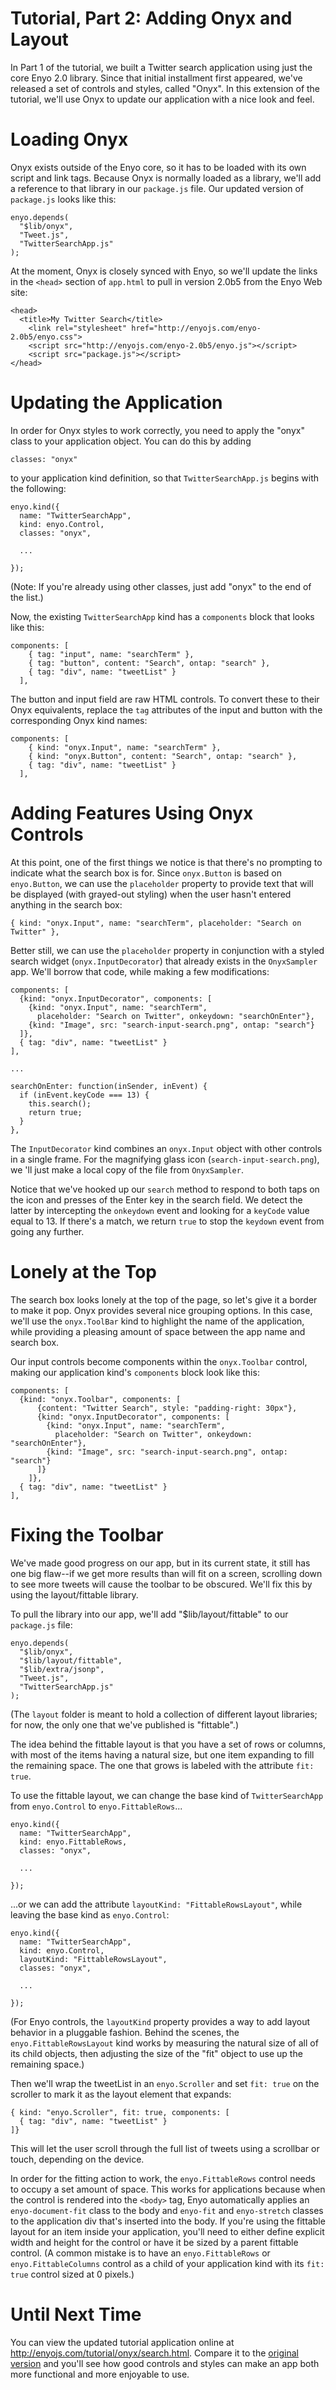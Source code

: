 Tutorial, Part 2: Adding Onyx and Layout
========================================

In Part 1 of the tutorial, we built a Twitter search application using just
the core Enyo 2.0 library.  Since that initial installment first appeared,
we've released a set of controls and styles, called "Onyx".  In this
extension of the tutorial, we'll use Onyx to update our application with
a nice look and feel.

Loading Onyx
============

Onyx exists outside of the Enyo core, so it has to be loaded with its own
script and link tags.  Because Onyx is normally loaded as a library, we'll add
a reference to that library in our `package.js` file.  Our updated version of
`package.js` looks like this:

    enyo.depends(
      "$lib/onyx",
      "Tweet.js",
      "TwitterSearchApp.js"
    );

At the moment, Onyx is closely synced with Enyo, so we'll update the links
in the `<head>` section of `app.html` to pull in version 2.0b5 from the Enyo
Web site:

    <head>
      <title>My Twitter Search</title>
	    <link rel="stylesheet" href="http://enyojs.com/enyo-2.0b5/enyo.css">
	    <script src="http://enyojs.com/enyo-2.0b5/enyo.js"></script>
	    <script src="package.js"></script>
    </head>

Updating the Application
========================

In order for Onyx styles to work correctly, you need to apply the "onyx"
class to your application object.  You can do this by adding

    classes: "onyx"

to your application kind definition, so that `TwitterSearchApp.js` begins with
the following:

    enyo.kind({
      name: "TwitterSearchApp",
      kind: enyo.Control,
      classes: "onyx",

      ...

    });

(Note: If you're already using other classes, just add "onyx" to the end of the list.)

Now, the existing `TwitterSearchApp` kind has a `components` block that looks like this:

    components: [
        { tag: "input", name: "searchTerm" },
        { tag: "button", content: "Search", ontap: "search" },
        { tag: "div", name: "tweetList" }
      ],

The button and input field are raw HTML controls.  To convert these to their
Onyx equivalents, replace the `tag` attributes of the input and button with
the corresponding Onyx kind names:

    components: [
        { kind: "onyx.Input", name: "searchTerm" },
        { kind: "onyx.Button", content: "Search", ontap: "search" },
        { tag: "div", name: "tweetList" }
      ],

Adding Features Using Onyx Controls
===================================

At this point, one of the first things we notice is that there's no prompting
to indicate what the search box is for.  Since `onyx.Button` is based on
`enyo.Button`, we can use the `placeholder` property to provide text that will
be displayed (with grayed-out styling) when the user hasn't entered anything
in the search box:

    { kind: "onyx.Input", name: "searchTerm", placeholder: "Search on Twitter" },

Better still, we can use the `placeholder` property in conjunction with a styled
search widget (`onyx.InputDecorator`) that already exists in the `OnyxSampler`
app.  We'll borrow that code, while making a few modifications:

    components: [
      {kind: "onyx.InputDecorator", components: [
        {kind: "onyx.Input", name: "searchTerm", 
          placeholder: "Search on Twitter", onkeydown: "searchOnEnter"},
        {kind: "Image", src: "search-input-search.png", ontap: "search"}
      ]},
      { tag: "div", name: "tweetList" }
    ],
    
    ...

    searchOnEnter: function(inSender, inEvent) {
      if (inEvent.keyCode === 13) {
        this.search();
        return true;
      }
    },

The `InputDecorator` kind combines an `onyx.Input` object with other controls
in a single frame.  For the magnifying glass icon (`search-input-search.png`),
we 'll just make a local copy of the file from `OnyxSampler`.

Notice that we've hooked up our `search` method to respond to both taps on the
icon and presses of the Enter key in the search field.  We detect the latter by
intercepting the `onkeydown` event and looking for a `keyCode` value equal to 13.
If there's a match, we return `true` to stop the `keydown` event from going any
further.

Lonely at the Top
=================

The search box looks lonely at the top of the page, so let's give it a
border to make it pop.  Onyx provides several nice grouping options.  In this
case, we'll use the `onyx.ToolBar` kind to highlight the name of the
application, while providing a pleasing amount of space between the app name
and search box.

Our input controls become components within the `onyx.Toolbar` control, making
our application kind's `components` block look like this:

    components: [
      {kind: "onyx.Toolbar", components: [
          {content: "Twitter Search", style: "padding-right: 30px"},
          {kind: "onyx.InputDecorator", components: [
            {kind: "onyx.Input", name: "searchTerm", 
              placeholder: "Search on Twitter", onkeydown: "searchOnEnter"},
            {kind: "Image", src: "search-input-search.png", ontap: "search"}
          ]}
        ]},
      { tag: "div", name: "tweetList" }
    ],

Fixing the Toolbar
==================

We've made good progress on our app, but in its current state, it still has
one big flaw--if we get more results than will fit on a screen, scrolling down
to see more tweets will cause the toolbar to be obscured.  We'll fix this by
using the layout/fittable library.

To pull the library into our app, we'll add "$lib/layout/fittable" to our
`package.js` file:

    enyo.depends(
      "$lib/onyx",
      "$lib/layout/fittable",
      "$lib/extra/jsonp",
      "Tweet.js",
      "TwitterSearchApp.js"
    );

(The `layout` folder is meant to hold a collection of different layout libraries;
for now, the only one that we've published is "fittable".)

The idea behind the fittable layout is that you have a set of rows or columns,
with most of the items having a natural size, but one item expanding to fill the
remaining space.  The one that grows is labeled with the attribute `fit: true`.

To use the fittable layout, we can change the base kind of `TwitterSearchApp`
from `enyo.Control` to `enyo.FittableRows`...

    enyo.kind({
      name: "TwitterSearchApp",
      kind: enyo.FittableRows,
      classes: "onyx",
      
      ...
      
    });

...or we can add the attribute `layoutKind: "FittableRowsLayout"`, while leaving
the base kind as `enyo.Control`:

    enyo.kind({
      name: "TwitterSearchApp",
      kind: enyo.Control,
      layoutKind: "FittableRowsLayout",
      classes: "onyx",
      
      ...
      
    });

(For Enyo controls, the `layoutKind` property provides a way to add layout
behavior in a pluggable fashion.  Behind the scenes, the
`enyo.FittableRowsLayout` kind works by measuring the natural size of all of
its child objects, then adjusting the size of the "fit" object to use up the
remaining space.)

Then we'll wrap the tweetList in an `enyo.Scroller` and set `fit: true` on the
scroller to mark it as the layout element that expands:

    { kind: "enyo.Scroller", fit: true, components: [
      { tag: "div", name: "tweetList" }
    ]}

This will let the user scroll through the full list of tweets using a scrollbar
or touch, depending on the device.

In order for the fitting action to work, the `enyo.FittableRows` control needs
to occupy a set amount of space.  This works for applications because when
the control is rendered into the `<body>` tag, Enyo automatically applies an
`enyo-document-fit` class to the body and `enyo-fit` and `enyo-stretch`
classes to the application div that's inserted into the body.  If you're using
the fittable layout for an item inside your application, you'll need to
either define explicit width and height for the control or have it be sized by a
parent fittable control.  (A common mistake is to have an `enyo.FittableRows`
or `enyo.FittableColumns` control as a child of your application kind with its
`fit: true` control sized at 0 pixels.)

Until Next Time
===============

You can view the updated tutorial application online at
<http://enyojs.com/tutorial/onyx/search.html>.  Compare it to the
[original version](http://enyojs.com/tutorial/search.html) and you'll
see how good controls and styles can make an app both more functional
and more enjoyable to use.